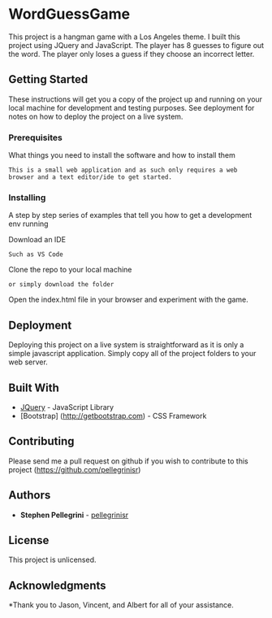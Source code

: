 # WordGuessGame

This project is a hangman game with a Los Angeles theme.  I built this project using JQuery and JavaScript. The player has 8 guesses to figure out the word. The player only loses a guess if they choose an incorrect letter. 

## Getting Started

These instructions will get you a copy of the project up and running on your local machine for development and testing purposes. See deployment for notes on how to deploy the project on a live system.

### Prerequisites

What things you need to install the software and how to install them

```
This is a small web application and as such only requires a web browser and a text editor/ide to get started.
```

### Installing

A step by step series of examples that tell you how to get a development env running

Download an IDE

```
Such as VS Code
```

Clone the repo to your local machine

```
or simply download the folder
```

Open the index.html file in your browser and experiment with the game.

## Deployment

Deploying this project on a live system is straightforward as it is only a simple javascript application.  Simply copy all of the project folders to your web server.

## Built With

* [JQuery](http://jquery.com) - JavaScript Library
* [Bootstrap] (http://getbootstrap.com) - CSS Framework

## Contributing

Please send me a pull request on github if you wish to contribute to this project (https://github.com/pellegrinisr)

## Authors

* **Stephen Pellegrini** - [pellegrinisr](https://github.com/pellegrinisr)

## License

This project is unlicensed.

## Acknowledgments

*Thank you to Jason, Vincent, and Albert for all of your assistance.

